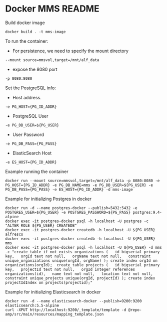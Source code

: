 # Docker MMS README

Build docker image
```
docker build . -t mms-image
```

To run the container:
- For persistence, we need to specify the mount directory
```
--mount source=mmsvol,target=/mnt/alf_data
```
    
- expose the 8080 port
```
-p 8080:8080
```

Set the PostgreSQL info:

- Host address.
```
-e PG_HOST={PG_ID_ADDR} 
```

- PostgreSQL User
```
-e PG_DB_USER=${PG_USER}
```

- User Password
```
-e PG_DB_PASS={PG_PASS} 
```

- ElasticSearch Host
```
-e ES_HOST={PG_ID_ADDR}
```

Example running the container
```
docker run --mount source=mmsvol,target=/mnt/alf_data -p 8080:8080 -e PG_HOST={PG_ID_ADDR} -e PG_DB_NAME=mms -e PG_DB_USER=${PG_USER} -e PG_DB_PASS={PG_PASS} -e ES_HOST={PG_ID_ADDR} -d mms-image
```

Example for initializing Postgres in docker

```
docker run -d --name postgres-docker --publish=5432:5432 -e POSTGRES_USER=${PG_USER} -e POSTGRES_PASSWORD=${PG_PASS} postgres:9.4-alpine
docker exec -it postgres-docker psql -h localhost -U postgres -c "ALTER ROLE ${PG_USER} CREATEDB"
docker exec -it postgres-docker createdb -h localhost -U ${PG_USER} alfresco
docker exec -it postgres-docker createdb -h localhost -U ${PG_USER} mms
docker exec -it postgres-docker psql -h localhost -U ${PG_USER} -d mms -c "create table if not exists organizations (   id bigserial primary key,   orgId text not null,   orgName text not null,   constraint unique_organizations unique(orgId, orgName) ); create index orgId on organizations(orgId);  create table projects (   id bigserial primary key,   projectId text not null,   orgId integer references organizations(id),   name text not null,   location text not null,   constraint unique_projects unique(orgId, projectId) ); create index projectIdIndex on projects(projectid);"
```

Example for initializing Elasticsearch in docker
```
docker run -d --name elasticsearch-docker --publish=9200:9200 elasticsearch:5.5-alpine
curl -XPUT http://localhost:9200/_template/template -d @repo-amp/src/main/resources/mapping_template.json
```
